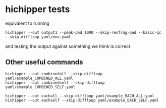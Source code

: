# hichipper tests

equivalent to running
```
hichipper --out output1 --peak-pad 1000 --skip-resfrag-pad --basic-qc --skip-diffloop yaml/one.yaml
```
and testing the output against something we think is correct


## Other useful commands
```
hichipper --out combinedall --skip-diffloop yaml/example_COMBINED_ALL.yaml
hichipper --out combinedself --skip-diffloop yaml/example_COMBINED_SELF.yaml

hichipper --out eachall --skip-diffloop yaml/example_EACH_ALL.yaml
hichipper --out eachself --skip-diffloop yaml/example_EACH_SELF.yaml
```

